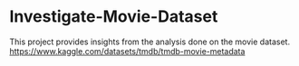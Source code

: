 # Investigate-Movie-Dataset
This project provides insights from the analysis done on the movie dataset.
https://www.kaggle.com/datasets/tmdb/tmdb-movie-metadata
